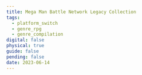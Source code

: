 ```yaml
---
title: Mega Man Battle Network Legacy Collection
tags:
  - platform_switch
  - genre_rpg
  - genre_compilation
digital: false
physical: true
guide: false
pending: false
date: 2023-06-14
---
```

